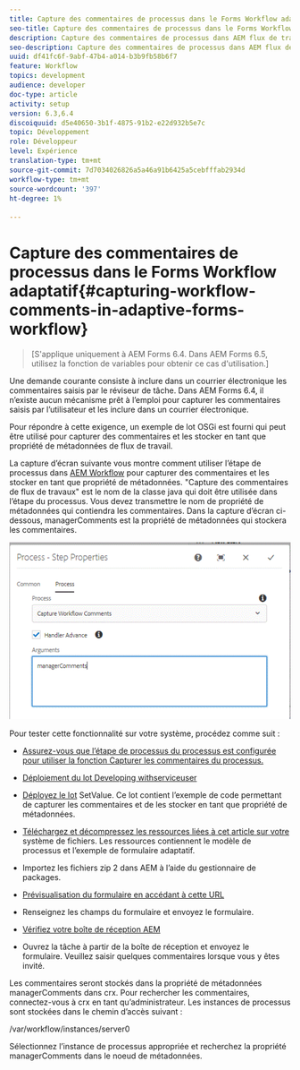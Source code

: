 ```yaml
---
title: Capture des commentaires de processus dans le Forms Workflow adaptatif
seo-title: Capture des commentaires de processus dans le Forms Workflow adaptatif
description: Capture des commentaires de processus dans AEM flux de travail
seo-description: Capture des commentaires de processus dans AEM flux de travail
uuid: df41fc6f-9abf-47b4-a014-b3b9fb58b6f7
feature: Workflow
topics: development
audience: developer
doc-type: article
activity: setup
version: 6.3,6.4
discoiquuid: d5e40650-3b1f-4875-91b2-e22d932b5e7c
topic: Développement
role: Développeur
level: Expérience
translation-type: tm+mt
source-git-commit: 7d7034026826a5a46a91b6425a5cebfffab2934d
workflow-type: tm+mt
source-wordcount: '397'
ht-degree: 1%

---
```



# Capture des commentaires de processus dans le Forms Workflow adaptatif{#capturing-workflow-comments-in-adaptive-forms-workflow}

>[S&#39;applique uniquement à AEM Forms 6.4. Dans AEM Forms 6.5, utilisez la fonction de variables pour obtenir ce cas d&#39;utilisation.]

Une demande courante consiste à inclure dans un courrier électronique les commentaires saisis par le réviseur de tâche. Dans AEM Forms 6.4, il n’existe aucun mécanisme prêt à l’emploi pour capturer les commentaires saisis par l’utilisateur et les inclure dans un courrier électronique.

Pour répondre à cette exigence, un exemple de lot OSGi est fourni qui peut être utilisé pour capturer des commentaires et les stocker en tant que propriété de métadonnées de flux de travail.

La capture d’écran suivante vous montre comment utiliser l’étape de processus dans [AEM Workflow](http://localhost:4502/editor.html/conf/global/settings/workflow/models/CaptureComments.html) pour capturer des commentaires et les stocker en tant que propriété de métadonnées. &quot;Capture des commentaires de flux de travaux&quot; est le nom de la classe java qui doit être utilisée dans l’étape du processus. Vous devez transmettre le nom de propriété de métadonnées qui contiendra les commentaires. Dans la capture d’écran ci-dessous, managerComments est la propriété de métadonnées qui stockera les commentaires.

![workflows commentaires1](assets/workflowcomments1.gif)

Pour tester cette fonctionnalité sur votre système, procédez comme suit :
* [Assurez-vous que l’étape de processus du processus est configurée pour utiliser la fonction Capturer les commentaires du processus.](http://localhost:4502/editor.html/conf/global/settings/workflow/models/CaptureComments.html)

* [Déploiement du lot Developing withserviceuser](/help/forms/assets/common-osgi-bundles/DevelopingWithServiceUser.jar)

* [Déployez le lot](/help/forms/assets/common-osgi-bundles/SetValueApp.core-1.0-SNAPSHOT.jar) SetValue. Ce lot contient l’exemple de code permettant de capturer les commentaires et de les stocker en tant que propriété de métadonnées.

* [Téléchargez et décompressez les ressources liées à cet article sur votre ](assets/capturecomments.zip) système de fichiers. Les ressources contiennent le modèle de processus et l’exemple de formulaire adaptatif.

* Importez les fichiers zip 2 dans AEM à l’aide du gestionnaire de packages.

* [Prévisualisation du formulaire en accédant à cette URL](http://localhost:4502/content/dam/formsanddocuments/capturecomments/jcr:content?wcmmode=disabled)

* Renseignez les champs du formulaire et envoyez le formulaire.

* [Vérifiez votre boîte de réception AEM](http://localhost:4502/aem/inbox)

* Ouvrez la tâche à partir de la boîte de réception et envoyez le formulaire. Veuillez saisir quelques commentaires lorsque vous y êtes invité.

Les commentaires seront stockés dans la propriété de métadonnées managerComments dans crx. Pour rechercher les commentaires, connectez-vous à crx en tant qu’administrateur. Les instances de processus sont stockées dans le chemin d’accès suivant :

/var/workflow/instances/server0

Sélectionnez l’instance de processus appropriée et recherchez la propriété managerComments dans le noeud de métadonnées.

